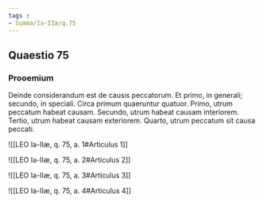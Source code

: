 ```yaml
---
tags : 
- Summa/Ia-IIæ/q.75
---
```


## Quaestio 75

### Prooemium

Deinde considerandum est de causis peccatorum. Et primo, in generali; secundo, in speciali. Circa primum quaeruntur quatuor. Primo, utrum peccatum habeat causam. Secundo, utrum habeat causam interiorem. Tertio, utrum habeat causam exteriorem. Quarto, utrum peccatum sit causa peccati.

![[LEO Ia-IIæ, q. 75, a. 1#Articulus 1]]

![[LEO Ia-IIæ, q. 75, a. 2#Articulus 2]]

![[LEO Ia-IIæ, q. 75, a. 3#Articulus 3]]

![[LEO Ia-IIæ, q. 75, a. 4#Articulus 4]]

